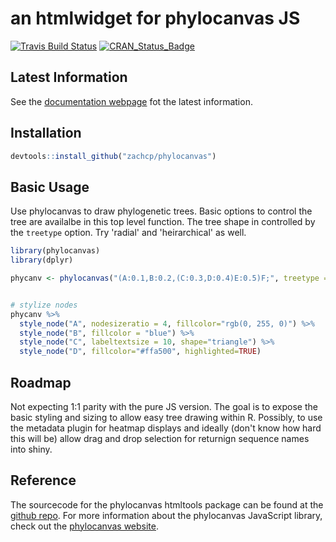 an htmlwidget for phylocanvas JS
================================

[![Travis Build Status](https://travis-ci.org/zachcp/phylocanvas.svg?branch=master)](https://travis-ci.org/zachcp/phylocanvas) [![CRAN\_Status\_Badge](http://www.r-pkg.org/badges/version/phylocanvas)](https://cran.r-project.org/package=phylocanvas)

Latest Information
------------------

See the [documentation webpage](https://zachcp.github.io/phylocanvas/) fot the latest information.

Installation
------------

``` r
devtools::install_github("zachcp/phylocanvas")
```

Basic Usage
-----------

Use phylocanvas to draw phylogenetic trees. Basic options to control the tree are availalbe in this top level function. The tree shape in controlled by the `treetype` option. Try 'radial' and 'heirarchical' as well.

``` r
library(phylocanvas)
library(dplyr)

phycanv <- phylocanvas("(A:0.1,B:0.2,(C:0.3,D:0.4)E:0.5)F;", treetype = "rectangular", alignlabels = T)


# stylize nodes
phycanv %>%
  style_node("A", nodesizeratio = 4, fillcolor="rgb(0, 255, 0)") %>% 
  style_node("B", fillcolor = "blue") %>%
  style_node("C", labeltextsize = 10, shape="triangle") %>%
  style_node("D", fillcolor="#ffa500", highlighted=TRUE) 
```

Roadmap
-------

Not expecting 1:1 parity with the pure JS version. The goal is to expose the basic styling and sizing to allow easy tree drawing within R. Possibly, to use the metadata plugin for heatmap displays and ideally (don't know how hard this will be) allow drag and drop selection for returnign sequence names into shiny.

Reference
---------

The sourcecode for the phylocanvas htmltools package can be found at the [github repo](https://github.com/zachcp/phylocanvas). For more information about the phylocanvas JavaScript library, check out the [phylocanvas website](http://phylocanvas.org).
